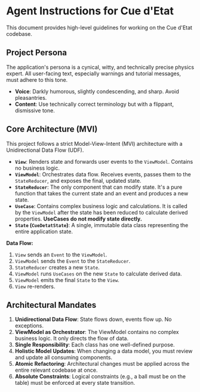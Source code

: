 # Agent Instructions for Cue d'Etat

This document provides high-level guidelines for working on the Cue d'Etat codebase.

## Project Persona

The application's persona is a cynical, witty, and technically precise physics expert. All user-facing text, especially warnings and tutorial messages, must adhere to this tone.

- **Voice**: Darkly humorous, slightly condescending, and sharp. Avoid pleasantries.
- **Content**: Use technically correct terminology but with a flippant, dismissive tone.

## Core Architecture (MVI)

This project follows a strict Model-View-Intent (MVI) architecture with a Unidirectional Data Flow (UDF).

- **`View`**: Renders state and forwards user events to the `ViewModel`. Contains no business logic.
- **`ViewModel`**: Orchestrates data flow. Receives events, passes them to the `StateReducer`, and exposes the final, updated state.
- **`StateReducer`**: The only component that can modify state. It's a pure function that takes the current state and an event and produces a new state.
- **`UseCase`**: Contains complex business logic and calculations. It is called by the `ViewModel` after the state has been reduced to calculate derived properties. **UseCases do not modify state directly.**
- **`State` (`CueDetatState`)**: A single, immutable data class representing the entire application state.

**Data Flow:**
1.  `View` sends an `Event` to the `ViewModel`.
2.  `ViewModel` sends the `Event` to the `StateReducer`.
3.  `StateReducer` creates a new `State`.
4.  `ViewModel` runs `UseCases` on the new `State` to calculate derived data.
5.  `ViewModel` emits the final `State` to the `View`.
6.  `View` re-renders.

## Architectural Mandates

1.  **Unidirectional Data Flow**: State flows down, events flow up. No exceptions.
2.  **ViewModel as Orchestrator**: The ViewModel contains no complex business logic. It only directs the flow of data.
3.  **Single Responsibility**: Each class has one well-defined purpose.
4.  **Holistic Model Updates**: When changing a data model, you must review and update all consuming components.
5.  **Atomic Refactoring**: Architectural changes must be applied across the entire relevant codebase at once.
6.  **Absolute Constraints**: Logical constraints (e.g., a ball must be on the table) must be enforced at every state transition.
